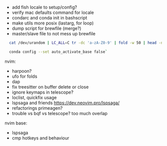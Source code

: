 - add fish locale to setup/config?
- verify mac defaults command for locale
- condarc and conda init in bashscript
- make utils more posix (lastarg, for loop)
- dump script for brewfile (merge?)
- master/slave file to not mess up brewfile
```bash
  cat /dev/urandom | LC_ALL=C tr -dc 'a-zA-Z0-9' | fold -w 50 | head -n 1

  conda config --set auto_activate_base false`
```

nvim:
- harpoon?
- ufo for folds
- dap
- fix treesitter on buffer delete or close
- ignore <Plug> keymaps in telescope?
- loclist, quickfix usage
- lspsaga and friends https://dev.neovim.pro/lspsaga/
- refactorings primeagen?
- trouble vs bqf vs telescope? too much overlap

nvim base:
- lspsaga
- cmp hotkeys and behaviour
